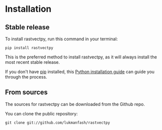 # Installation

## Stable release

To install rastvectpy, run this command in your terminal:

```
pip install rastvectpy
```

This is the preferred method to install rastvectpy, as it will always install the most recent stable release.

If you don't have [pip](https://pip.pypa.io) installed, this [Python installation guide](http://docs.python-guide.org/en/latest/starting/installation/) can guide you through the process.

## From sources

The sources for rastvectpy can be downloaded from the Github repo.

You can clone the public repository:

```
git clone git://github.com/lukmanfash/rastvectpy
```
